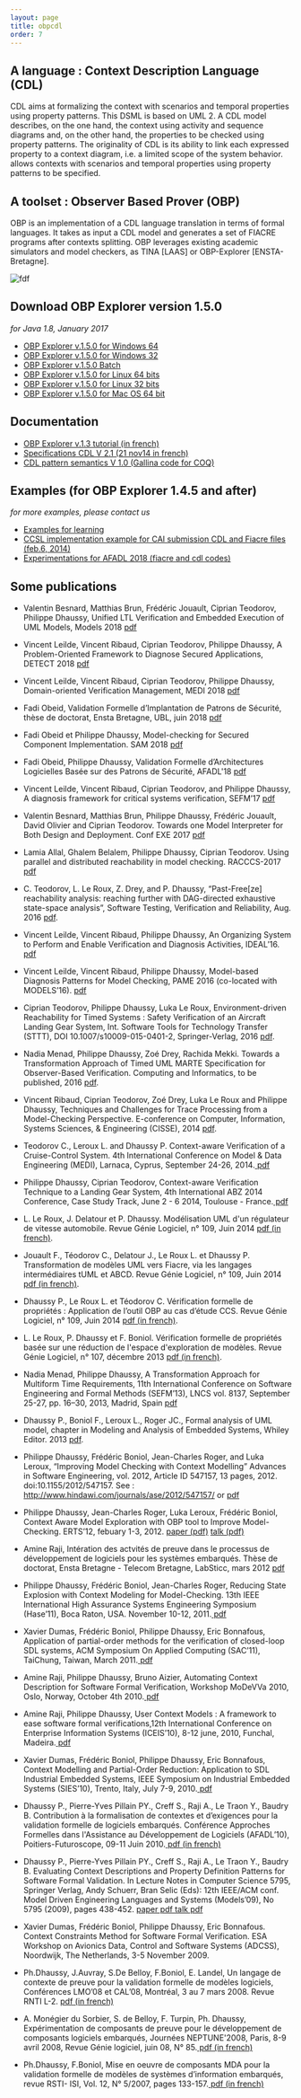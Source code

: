 ```yaml
---
layout: page
title: obpcdl
order: 7
---
```


## A language : Context Description Language (CDL)

CDL aims at formalizing the context with scenarios and temporal properties using property patterns. This DSML is based on UML 2. A CDL model describes, on the one hand, the context using activity and sequence diagrams and, on the other hand, the properties to be checked using property patterns. The originality of CDL is its ability to link each expressed property to a context diagram, i.e. a limited scope of the system behavior. allows contexts with scenarios and temporal properties using property patterns to be specified.

## A toolset : Observer Based Prover (OBP)

OBP is an implementation of a CDL language translation in terms of formal languages. It takes as input a CDL model and generates a set of FIACRE programs after contexts splitting. OBP leverages existing academic simulators and model checkers, as TINA [LAAS] or OBP-Explorer [ENSTA-Bretagne].

![fdf](../lib/cdl_transfo_with_obp.jpg)

## Download OBP Explorer version 1.5.0

*for Java 1.8, January 2017*

- [OBP Explorer v.1.5.0 for Windows 64](https://bintray.com/plug-obp/distributions/download_file?file_path=obp-1.5.0-win64.zip)
- [OBP Explorer v.1.5.0 for Windows 32](https://bintray.com/plug-obp/distributions/download_file?file_path=obp-1.5.0-win32.zip)
- [OBP Explorer v.1.5.0 Batch](https://bintray.com/plug-obp/distributions/download_file?file_path=obp-1.5.0-batch.zip)
- [OBP Explorer v.1.5.0 for Linux 64 bits](https://bintray.com/plug-obp/distributions/download_file?file_path=obp-1.5.0-unix64.tar.bz2)
- [OBP Explorer v.1.5.0 for Linux 32 bits](https://bintray.com/plug-obp/distributions/download_file?file_path=obp-1.5.0-unix32.tar.bz2)
- [OBP Explorer v.1.5.0 for Mac OS 64 bit](https://bintray.com/plug-obp/distributions/download_file?file_path=obp-1.5.0-osx64.zip)

## Documentation

<ul class=" fix-media-list-overlap">
<li class="level1"><div class="li"> <a href="../lib/doc_manual_obpe_29sept12.pdf" target="_blank" class="media mediafile mf_pdf" title="doc_manual_obpe_29sept12.pdf (6.8 MB)"> OBP Explorer v.1.3 tutorial (in french)</a></div>
</li>
<li class="level1"><div class="li"> <a href="../lib/specifications_cdl_21nov14.pdf"  target="_blank" class="media mediafile mf_pdf" title="specifications_cdl_21nov14.pdf (517.4 KB)"> Specifications CDL V 2.1 (21 nov14 in french)</a></div>
</li>
<li class="level1"><div class="li"> <a href="../lib/semantics_cdlpattern_v1_0.v" class="media mediafile mf_zip" title="semantics_cdlpattern_v1_0.v (5.7 KB)"> CDL pattern semantics V 1.0 (Gallina code for COQ)</a></div>
</li>
</ul>

## Examples (for OBP Explorer 1.4.5 and after)

*for more examples, please contact us*

<ul class=" fix-media-list-overlap">
<li class="level1"><div class="li"> <a href="../lib/exe/learning_examples-media=learning_examples.zip.zip" class="media mediafile mf_zip" title="learning_examples.zip (452.4 KB)"> Examples for learning </a></div>
</li>
<li class="level1"><div class="li"> <a href="../lib/exe/cai_submission-media=cai_submission.zip.zip" class="media mediafile mf_zip" title="cai_submission.zip (8.7 KB)">CCSL implementation example for CAI submission CDL and Fiacre files (feb.6, 2014)</a></div>
</li>
<li class="level1"><div class="li"> <a href="../lib/exe/expe_afadl_2018-media=expe_afadl_2018.zip.zip" class="media mediafile mf_zip" title="expe_afadl_2018.zip (79.7 KB)"> Experimentations for AFADL 2018 (fiacre and cdl codes)</a></div>
</li>
</ul>

## Some publications

- Valentin Besnard, Matthias Brun, Frédéric Jouault, Ciprian Teodorov, Philippe Dhaussy, Unified LTL Verification and Embedded Execution of UML Models, Models 2018 <a href="lib/exe/unified_ltl_verification_and_embedded_execution_of_uml_models-media=unified_ltl_verification_and_embedded_execution_of_uml_models.pdf.pdf" class="media mediafile mf_pdf" title="unified_ltl_verification_and_embedded_execution_of_uml_models.pdf (974.5 KB)">pdf</a>
 
- Vincent Leilde, Vincent Ribaud, Ciprian Teodorov, Philippe Dhaussy, A Problem-Oriented Framework to Diagnose Secured Applications, DETECT 2018 <a href="lib/exe/detect_2018-media=detect_2018.pdf.pdf" class="media mediafile mf_pdf" title="detect_2018.pdf (461 KB)">pdf</a>

- Vincent Leilde, Vincent Ribaud, Ciprian Teodorov, Philippe Dhaussy, Domain-oriented Verification Management, MEDI 2018 <a href="lib/exe/medi_2018-media=medi_2018.pdf.pdf" class="media mediafile mf_pdf" title="medi_2018.pdf (437 KB)">pdf</a>

- Fadi Obeid, Validation Formelle d’Implantation de Patrons de Sécurité, thèse de doctorat, Ensta Bretagne, UBL, juin 2018 <a href="lib/exe/thesis_fadiobeid_12juin18-media=thesis_fadiobeid_12juin18.pdf.pdf" class="media mediafile mf_pdf" title="thesis_fadiobeid_12juin18.pdf (5 MB)">pdf</a>

- Fadi Obeid et Philippe Dhaussy, Model-checking for Secured Component Implementation. SAM 2018 <a href="lib/exe/sam18_patterns_9714-media=sam18_patterns_9714.pdf.pdf" class="media mediafile mf_pdf" title="sam18_patterns_9714.pdf (1.2 MB)">pdf</a>

- Fadi Obeid, Philippe Dhaussy, Validation Formelle d’Architectures Logicielles Basée sur des Patrons de Sécurité, AFADL&#039;18 <a href="lib/exe/afadl_obeid_dhaussy_3mai18-media=afadl_obeid_dhaussy_3mai18.pdf.pdf" class="media mediafile mf_pdf" title="afadl_obeid_dhaussy_3mai18.pdf (194.4 KB)">pdf</a>

- Vincent Leilde, Vincent Ribaud, Ciprian Teodorov, and Philippe Dhaussy,  A diagnosis framework for critical systems verification, SEFM’17 <a href="lib/exe/sefm_2017_paper_leilde_73-media=sefm_2017_paper_leilde_73.pdf.pdf" class="media mediafile mf_pdf" title="sefm_2017_paper_leilde_73.pdf (200.3 KB)">pdf</a>

- Valentin Besnard, Matthias Brun, Philippe Dhaussy, Frédéric Jouault, David Olivier and Ciprian Teodorov. Towards one Model Interpreter for Both Design and Deployment. Conf EXE 2017 <a href="lib/exe/exe_2017_paper_6-media=exe_2017_paper_6.pdf.pdf" class="media mediafile mf_pdf" title="exe_2017_paper_6.pdf (1.2 MB)">pdf</a>

- Lamia Allal, Ghalem Belalem, Philippe Dhaussy, Ciprian Teodorov. Using parallel and distributed reachability in model checking. RACCCS-2017 <a href="lib/exe/racccs-2017_lamia_paper_80-media=racccs-2017_lamia_paper_80.pdf.pdf" class="media mediafile mf_pdf" title="racccs-2017_lamia_paper_80.pdf (178.4 KB)">pdf</a>

- C. Teodorov, L. Le Roux, Z. Drey, and P. Dhaussy, “Past-Free[ze] reachability analysis: reaching further with DAG-directed exhaustive state-space analysis”, Software Testing, Verification and Reliability, Aug. 2016 <a href="lib/exe/revuestvr_2016-media=revuestvr_2016.pdf.pdf" class="media mediafile mf_pdf" title="revuestvr_2016.pdf (1.9 MB)">pdf</a>.

- Vincent Leilde, Vincent Ribaud, Philippe Dhaussy, An Organizing System to Perform and Enable Verification and Diagnosis Activities, IDEAL’16. <a href="lib/exe/ideal_2016-media=ideal_2016.pdf.pdf" class="media mediafile mf_pdf" title="ideal_2016.pdf (418.4 KB)">pdf</a>

- Vincent Leilde, Vincent Ribaud, Philippe Dhaussy, Model-based Diagnosis Patterns for Model Checking, PAME 2016 (co-located with MODELS’16). <a href="lib/exe/pame_2016-media=pame_2016.pdf.pdf" class="media mediafile mf_pdf" title="pame_2016.pdf (346.6 KB)">pdf</a>

- Ciprian Teodorov, Philippe Dhaussy, Luka Le Roux, Environment-driven Reachability for Timed Systems : Safety Verification of an Aircraft Landing Gear System, Int. Software Tools for Technology Transfer (STTT), DOI 10.1007/s10009-015-0401-2, Springer-Verlag, 2016 <a href="lib/exe/sttt_2015-media=sttt_2015.pdf.pdf" class="media mediafile mf_pdf" title="sttt_2015.pdf (1.5 MB)"> pdf</a>.

- Nadia Menad, Philippe Dhaussy, Zoé Drey, Rachida Mekki. Towards a Transformation Approach of Timed UML MARTE Specification for Observer-Based Verification. Computing and Informatics, to be published, 2016 <a href="lib/exe/paper_cai_18juin15-media=paper_cai_18juin15.pdf.pdf" class="media mediafile mf_pdf" title="paper_cai_18juin15.pdf (1.5 MB)"> pdf</a>.

- Vincent Ribaud, Ciprian Teodorov, Zoé Drey, Luka Le Roux and Philippe Dhaussy, Techniques and Challenges for Trace Processing from a Model-Checking Perspective. E-conference on Computer, Information, Systems Sciences, &amp; Engineering (CISSE), 2014 <a href="lib/exe/cisse14_7dec14-media=cisse14_7dec14.pdf.pdf" class="media mediafile mf_pdf" title="cisse14_7dec14.pdf (394 KB)"> pdf</a>.

- Teodorov C., Leroux L. and Dhaussy P. Context-aware Verification of a Cruise-Control System. 4th International Conference on Model &amp; Data Engineering (MEDI), Larnaca, Cyprus, September 24-26, 2014.<a href="lib/exe/medi2014_teodorovdhaussyleroux-media=medi2014_teodorovdhaussyleroux.pdf.pdf" class="media mediafile mf_pdf" title="medi2014_teodorovdhaussyleroux.pdf (1009 KB)"> pdf</a>

- Philippe Dhaussy, Ciprian Teodorov, Context-aware Verification Technique to a Landing Gear System, 4th International ABZ 2014 Conference, Case Study Track, June 2 - 6 2014, Toulouse - France.<a href="lib/exe/abz14_cameraready-media=abz14_cameraready.pdf.pdf" class="media mediafile mf_pdf" title="abz14_cameraready.pdf (6.1 MB)"> pdf</a>

- L. Le Roux, J. Delatour et P. Dhaussy. Modélisation UML d&#039;un régulateur de vitesse automobile. Revue Génie Logiciel, n° 109, Juin 2014 <a href="lib/exe/gl_109_leroux_delatour_dhaussy_27mai-media=gl_109_leroux_delatour_dhaussy_27mai.pdf.pdf" class="media mediafile mf_pdf" title="gl_109_leroux_delatour_dhaussy_27mai.pdf (396.1 KB)"> pdf (in french)</a>.

- Jouault F., Téodorov C., Delatour J., Le Roux L. et Dhaussy P. Transformation de modèles UML vers Fiacre, via les langages intermédiaires tUML et ABCD. Revue Génie Logiciel, n° 109, Juin 2014 <a href="lib/exe/gl_109_jouault_teodorov_delatour_leroux_dhaussy_27mai14-media=gl_109_jouault_teodorov_delatour_leroux_dhaussy_27mai14.pdf.pdf" class="media mediafile mf_pdf" title="gl_109_jouault_teodorov_delatour_leroux_dhaussy_27mai14.pdf (220.6 KB)"> pdf (in french)</a>.

- Dhaussy P., Le Roux L. et Téodorov C. Vérification formelle de propriétés : Application  de l’outil OBP au cas d’étude CCS. Revue Génie Logiciel, n° 109, Juin 2014 <a href="lib/exe/gl_109_dhaussy_leroux_teodorov_27mai14-media=gl_109_dhaussy_leroux_teodorov_27mai14.pdf.pdf" class="media mediafile mf_pdf" title="gl_109_dhaussy_leroux_teodorov_27mai14.pdf (333.5 KB)"> pdf (in french)</a>.

- L. Le Roux, P. Dhaussy et F. Boniol. Vérification formelle de propriétés basée sur une réduction de l&#039;espace d&#039;exploration de modèles. Revue Génie Logiciel, n° 107, décembre 2013 <a href="lib/exe/gl-107-le_roux-dhaussy-boniol_25nov13-media=gl-107-le_roux-dhaussy-boniol_25nov13.pdf.pdf" class="media mediafile mf_pdf" title="gl-107-le_roux-dhaussy-boniol_25nov13.pdf (252.7 KB)"> pdf (in french)</a>.

- Nadia Menad, Philippe Dhaussy, A Transformation Approach for Multiform Time Requirements, 11th International Conference on Software Engineering and Formal Methods (SEFM’13), LNCS vol. 8137, September 25-27, pp. 16–30, 2013, Madrid, Spain <a href="lib/exe/papsefm_cameraready_17juillet13-media=papsefm_cameraready_17juillet13.pdf.pdf" class="media mediafile mf_pdf" title="papsefm_cameraready_17juillet13.pdf (862.4 KB)"> pdf</a>

- Dhaussy P., Boniol F., Leroux L., Roger JC.,  Formal analysis of UML model, chapter in Modeling and Analysis of Embedded Systems, Whiley Editor. 2013 <a href="lib/exe/chapter_9_obp_pacemaker_2013-media=chapter_9_obp_pacemaker_2013.pdf.pdf" class="media mediafile mf_pdf" title="chapter_9_obp_pacemaker_2013.pdf (792 KB)"> pdf</a>.

- Philippe Dhaussy, Frédéric Boniol, Jean-Charles Roger, and Luka Leroux, “Improving Model Checking with Context Modelling” Advances in Software Engineering, vol. 2012, Article ID 547157, 13 pages, 2012. doi:10.1155/2012/547157. See : <a href="http://www.hindawi.com/journals/ase/2012/547157/" class="urlextern" title="http://www.hindawi.com/journals/ase/2012/547157/" rel="nofollow">http://www.hindawi.com/journals/ase/2012/547157/</a> or <a href="lib/exe/paper_47157_advancesinse_2012_-media=paper_47157_advancesinse_2012_.pdf.pdf" class="media mediafile mf_pdf" title="paper_47157_advancesinse_2012_.pdf (1.9 MB)"> pdf</a>

- Philippe Dhaussy, Jean-Charles Roger, Luka Leroux, Frédéric Boniol, Context Aware Model Exploration with OBP tool  to Improve Model-Checking. ERTS’12, febuary 1-3, 2012. <a href="lib/exe/talk_erts12_01fev12-media=talk_erts12_01fev12.pdf.pdf" class="media mediafile mf_pdf" title="talk_erts12_01fev12.pdf (1.6 MB)">paper (pdf)</a> <a href="lib/exe/talk_erts12_01fev12-media=talk_erts12_01fev12.pdf.pdf" class="media mediafile mf_pdf" title="talk_erts12_01fev12.pdf (1.6 MB)"> talk (pdf)</a>

- Amine Raji, Intération des actvités de preuve dans le processus de développement de logiciels pour les systèmes embarqués. Thèse de doctorat, Ensta Bretagne - Telecom Bretagne, LabSticc, mars 2012 <a href="lib/exe/memoire_de_these_amine_raji_27012012-media=memoire_de_these_amine_raji_27012012.pdf.pdf" class="media mediafile mf_pdf" title="memoire_de_these_amine_raji_27012012.pdf (6.3 MB)"> pdf</a>

- Philippe Dhaussy, Frédéric Boniol, Jean-Charles Roger, Reducing State Explosion with Context Modeling for Model-Checking. 13th IEEE International High Assurance Systems Engineering Symposium (Hase’11), Boca Raton, USA. November 10-12, 2011.<a href="lib/exe/paper_hase11_6oct11-media=paper_hase11_6oct11.pdf.pdf" class="media mediafile mf_pdf" title="paper_hase11_6oct11.pdf (652.5 KB)"> pdf</a>

- Xavier Dumas, Frédéric Boniol, Philippe Dhaussy, Eric Bonnafous, Application of partial-order methods for the verification of closed-loop SDL systems, ACM Symposium On Applied Computing (SAC’11), TaiChung, Taiwan, March 2011.<a href="lib/exe/article_sac2011-media=article_sac2011.pdf.pdf" class="media mediafile mf_pdf" title="article_sac2011.pdf (344.9 KB)"> pdf</a>

- Amine Raji, Philippe Dhaussy, Bruno Aizier, Automating Context Description for Software Formal Verification, Workshop MoDeVVa 2010, Oslo, Norway, October 4th 2010.<a href="lib/exe/papiermodevva10-media=papiermodevva10.pdf.pdf" class="media mediafile mf_pdf" title="papiermodevva10.pdf (375.3 KB)"> pdf</a>

- Amine Raji, Philippe Dhaussy, User Context Models : A framework to ease software formal verifications,12th International Conference on Enterprise Information Systems (ICEIS’10), 8-12 june, 2010, Funchal, Madeira.<a href="lib/exe/paper_iceis_2010-media=paper_iceis_2010.pdf.pdf" class="media mediafile mf_pdf" title="paper_iceis_2010.pdf (246.2 KB)"> pdf</a>

- Xavier Dumas, Frédéric Boniol, Philippe Dhaussy, Eric Bonnafous,  Context Modelling and Partial-Order Reduction: Application to SDL Industrial Embedded Systems, IEEE Symposium on Industrial Embedded Systems (SIES’10), Trento, Italy, July 7-9, 2010.<a href="lib/exe/articlesies2010-media=articlesies2010.pdf.pdf" class="media mediafile mf_pdf" title="articlesies2010.pdf (455.2 KB)"> pdf</a>

- Dhaussy P., Pierre-Yves Pillain PY., Creff S., Raji A., Le Traon Y., Baudry B. Contribution à la formalisation de contextes et d’exigences pour la validation formelle de logiciels embarqués. Conférence Approches Formelles dans l&#039;Assistance au Développement de Logiciels (AFADL’10), Poitiers-Futuroscope, 09-11 Juin 2010.<a href="lib/exe/papier_dhaussy_afadl10_verslongue_16mai10_rnti-media=papier_dhaussy_afadl10_verslongue_16mai10_rnti.pdf.pdf" class="media mediafile mf_pdf" title="papier_dhaussy_afadl10_verslongue_16mai10_rnti.pdf (339.8 KB)"> pdf (in french) </a>

- Dhaussy P., Pierre-Yves Pillain PY., Creff S., Raji A., Le Traon Y., Baudry B. Evaluating Context Descriptions and Property Definition Patterns for Software Formal Validation.  In Lecture Notes in Computer Science 5795, Springer Verlag, Andy Schuerr, Bran Selic (Eds): 12th IEEE/ACM conf. Model Driven Engineering Languages and Systems (Models’09), No 5795 (2009), pages 438-452. <a href="lib/exe/papier_models09_24juillet09-media=papier_models09_24juillet09.pdf.pdf" class="media mediafile mf_pdf" title="papier_models09_24juillet09.pdf (1.1 MB)"> paper pdf </a>   <a href="lib/exe/pres_dhaussy_models09_aveccommentaires_8oct09-media=pres_dhaussy_models09_aveccommentaires_8oct09.pdf.pdf" class="media mediafile mf_pdf" title="pres_dhaussy_models09_aveccommentaires_8oct09.pdf (1.7 MB)"> talk pdf </a>

- Xavier Dumas, Frédéric Boniol, Philippe Dhaussy, Eric Bonnafous. Context Constraints Method for Software Formal Verification. ESA Workshop on Avionics Data, Control and Software Systems (ADCSS), Noordwijk, The Netherlands, 3-5 November 2009. 

- Ph.Dhaussy,  J.Auvray,  S.De Belloy,  F.Boniol,  E. Landel, Un langage de contexte  de preuve pour la validation formelle de modèles logiciels, Conférences LMO’08 et CAL’08, Montréal, 3 au 7 mars 2008.  Revue RNTI L-2. <a href="lib/exe/papier_dhaussy_cdl_cal_lmo08_15jan08-media=papier_dhaussy_cdl_cal_lmo08_15jan08.pdf.pdf" class="media mediafile mf_pdf" title="papier_dhaussy_cdl_cal_lmo08_15jan08.pdf (253.1 KB)"> pdf (in french) </a>

- A. Monégier du Sorbier, S. de Belloy, F. Turpin, Ph. Dhaussy, Expérimentation de composants de preuve pour le développement de composants logiciels embarqués, Journées NEPTUNE&#039;2008, Paris, 8-9 avril 2008, Revue Génie logiciel, juin 08, N° 85.<a href="lib/exe/papier_cdl_neptune_1avril08-media=papier_cdl_neptune_1avril08.pdf.pdf" class="media mediafile mf_pdf" title="papier_cdl_neptune_1avril08.pdf (84.3 KB)"> pdf (in french) </a>

- Ph.Dhaussy, F.Boniol, Mise en oeuvre de composants MDA  pour la validation formelle de modèles de systèmes d’information embarqués,  revue RSTI- ISI, Vol. 12, N° 5/2007, pages 133-157.<a href="lib/exe/papierrsti_isi_07_21dec07-media=papierrsti_isi_07_21dec07.pdf.pdf" class="media mediafile mf_pdf" title="papierrsti_isi_07_21dec07.pdf (384.2 KB)"> pdf (in french) </a>
